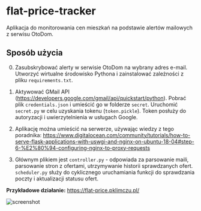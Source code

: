 # flat-price-tracker
Aplikacja do monitorowania cen mieszkań na podstawie alertów mailowych z serwisu OtoDom.

## Sposób użycia

  0. Zasubskrybować alerty w serwisie OtoDom na wybrany adres e-mail. Utworzyć wirtualne środowisko Pythona i zainstalować zależności z pliku `requirements.txt`.

  1. Aktywować GMail API (https://developers.google.com/gmail/api/quickstart/python). Pobrać plik `credentials.json` i umieścić go w folderze `secret`. Uruchomić `secret.py` w celu uzyskania tokenu (`token.pickle`). Token posłuży do autoryzacji i uwierzytelnienia w usługach Google.
  
  2. Aplikację można umieścić na serwerze, używając wiedzy z tego poradnika: https://www.digitalocean.com/community/tutorials/how-to-serve-flask-applications-with-uswgi-and-nginx-on-ubuntu-18-04#step-6-%E2%80%94-configuring-nginx-to-proxy-requests
  
  3. Głównym plikiem jest `controller.py` - odpowiada za parsowanie maili, parsowanie stron z ofertami, utrzymywanie historii sprawdzanych ofert. `scheduler.py` służy do cyklicznego uruchamiania funkcji do sprawdzania poczty i aktualizacji statusu ofert.

**Przykładowe działanie:**
https://flat-price.pklimczu.pl/

![screenshot](https://i.imgur.com/3epS16V.png)
